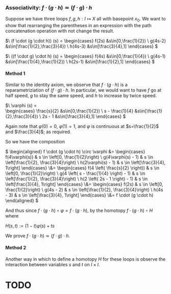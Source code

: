 ### Associativity: $f \cdot (g \cdot h) \simeq (f \cdot g) \cdot h$

Suppose we have three loops $f,g,h:I\mapsto X$ all with basepoint $x_0$. We want to show that rearranging the parentheses in 
an expression with the path concatenation operation with not change the result.

$\\
(f \cdot (g \cdot h)) (s) =
\begin{cases}
   f(2s) &s\in[0,\frac{1}{2}) \\
   g(4s-2) &s\in[\frac{1}{2},\frac{3}{4}) \\
   h(4s-3) &s\in[\frac{3}{4},1]
\end{cases}
$

$\\
((f \cdot g) \cdot h) (s) =
\begin{cases}
   f(4s) &s\in[0,\frac{1}{4}) \\
   g(4s-1) &s\in[\frac{1}{4},\frac{1}{2}) \\
   h(2s-1) &s\in[\frac{1}{2},1]
\end{cases}
$

#### Method 1

Similar to the identity axiom, we observe that $f \cdot (g \cdot h)$ is a reparametriziation of $(f \cdot g) \cdot h$. 
In particular, we would want to have $f$ go at half speed, $g$ to stay the same speed, and $h$ to increase by twice speed.

$\\
\varphi (s) =  
\begin{cases}
   \frac{s}{2} &s\in[0,\frac{1}{2}) \\
   s - \frac{1}{4} &s\in[\frac{1}{2},\frac{3}{4}) \\
   2s - 1 &s\in[\frac{3}{4},1] 
\end{cases}
$

Again note that $\varphi(0)=0$, $\varphi(1)=1$, and $\varphi$ is continuous at $s=\frac{1}{2}$ and $\frac{3}{4}$; as required.

So we have the composition

$
\begin{aligned}
f \cdot (g \cdot h) \circ \varphi
&= 
\begin{cases}
   f(4\varphi(s)) & s \in \left[0, \frac{1}{2}\right) \\
   g(4\varphi(s) - 1) & s \in \left[\frac{1}{2}, \frac{3}{4}\right) \\
   h(2\varphi(s) - 1) & s \in \left[\frac{3}{4}, 1\right]
\end{cases} 
\\&=
\begin{cases}
   f(4 \left( \frac{s}{2} \right)) & s \in \left[0, \frac{1}{2}\right) \\
   g(4 \left( s - \frac{1}{4} \right) - 1) & s \in \left[\frac{1}{2}, \frac{3}{4}\right) \\
   h(2 \left( 2s - 1 \right) - 1) & s \in \left[\frac{3}{4}, 1\right]
\end{cases} 
\\&=
\begin{cases}
   f(2s) & s \in \left[0, \frac{1}{2}\right) \\
   g(4s - 2) & s \in \left[\frac{1}{2}, \frac{3}{4}\right) \\
   h(4s - 3) & s \in \left[\frac{3}{4}, 1\right]
\end{cases} 
\\&=
f \cdot (g \cdot h)
\end{aligned}
$

And thus since $f \cdot (g \cdot h) \circ \varphi = f \cdot (g \cdot h)$, by the homotopy $f \cdot (g \cdot h) \circ H$ where

$H(s,t):=(1-t)\varphi(s) + ts$

We prove $f \cdot (g \cdot h) \simeq (f \cdot g) \cdot h$.

#### Method 2

Another way in which to define a homotopy $H$ for these loops is observe the interaction between 
variables $s$ and $t$ on $I \times I$.

# TODO